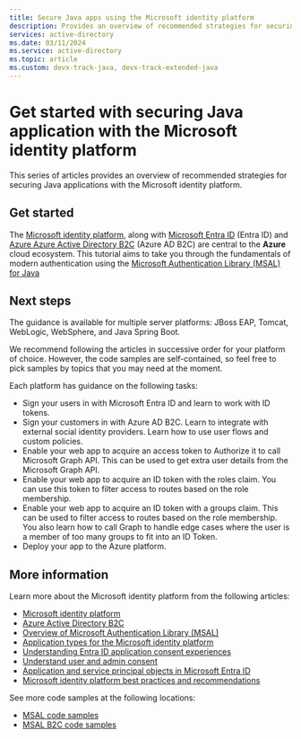 ```yaml
---
title: Secure Java apps using the Microsoft identity platform
description: Provides an overview of recommended strategies for securing Java applications with the Microsoft identity platform.
services: active-directory
ms.date: 03/11/2024
ms.service: active-directory
ms.topic: article
ms.custom: devx-track-java, devx-track-extended-java
---
```


# Get started with securing Java application with the Microsoft identity platform

This series of articles provides an overview of recommended strategies for securing Java applications with the Microsoft identity platform.

## Get started

The [Microsoft identity platform](/entra/identity-platform/v2-overview), along with [Microsoft Entra ID](/entra/fundamentals/whatis) (Entra ID) and [Azure Azure Active Directory B2C](/azure/active-directory-b2c/overview) (Azure AD B2C) are central to the **Azure** cloud ecosystem. This tutorial aims to take you through the fundamentals of modern authentication using the [Microsoft Authentication Library (MSAL) for Java](https://github.com/AzureAD/microsoft-authentication-library-for-java)

## Next steps

The guidance is available for multiple server platforms: JBoss EAP, Tomcat, WebLogic, WebSphere, and Java Spring Boot.

We recommend following the articles in successive order for your platform of choice. However, the code samples are self-contained, so feel free to pick samples by topics that you may need at the moment.

Each platform has guidance on the following tasks:

- Sign your users in with Microsoft Entra ID and learn to work with ID tokens.
- Sign your customers in with Azure AD B2C. Learn to integrate with external social identity providers. Learn how to use user flows and custom policies.
- Enable your web app to acquire an access token to Authorize it to call Microsoft Graph API. This can be used to get extra user details from the Microsoft Graph API.
- Enable your web app to acquire an ID token with the roles claim. You can use this token to filter access to routes based on the role membership.
- Enable your web app to acquire an ID token with a groups claim. This can be used to filter access to routes based on the role membership. You also learn how to call Graph to handle edge cases where the user is a member of too many groups to fit into an ID Token.
- Deploy your app to the Azure platform.

## More information

Learn more about the Microsoft identity platform from the following articles:

- [Microsoft identity platform](/entra/identity-platform/)
- [Azure Active Directory B2C](/azure/active-directory-b2c/)
- [Overview of Microsoft Authentication Library (MSAL)](/entra/identity-platform/msal-overview)
- [Application types for the Microsoft identity platform](/entra/identity-platform/v2-app-types)
- [Understanding Entra ID application consent experiences](/entra/identity-platform/application-consent-experience)
- [Understand user and admin consent](/entra/identity-platform/howto-convert-app-to-be-multi-tenant#understand-user-and-admin-consent-and-make-appropriate-code-changes)
- [Application and service principal objects in Microsoft Entra ID](/entra/identity-platform/app-objects-and-service-principals)
- [Microsoft identity platform best practices and recommendations](/entra/identity-platform/identity-platform-integration-checklist)

See more code samples at the following locations:

- [MSAL code samples](/entra/identity-platform/sample-v2-code?tabs=framework#java)
- [MSAL B2C code samples](/azure/active-directory-b2c/code-samples)
